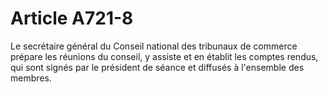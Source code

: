 # Article A721-8

Le secrétaire général du Conseil national des tribunaux de commerce prépare les réunions du conseil, y assiste et en établit les comptes rendus, qui sont signés par le président de séance et diffusés à l'ensemble des membres.
